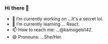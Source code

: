 ### Hi there 👋
- 🔭 I’m currently working on ...It's a secret lol.
- 🌱 I’m currently learning ... React.
- 📫 How to reach me: ...@kamogelo142.
- 😄 Pronouns: ...She/Her.
<!--
**kamogeloCodes/kamogeloCodes** is a ✨ _special_ ✨ repository because its `README.md` (this file) appears on your GitHub profile.

Here are some ideas to get you started:

- 🔭 I’m currently working on ...It's a secret lol.
- 🌱 I’m currently learning ... React.
- 👯 I’m looking to collaborate on ...
- 🤔 I’m looking for help with ...
- 💬 Ask me about ...
- 📫 How to reach me: ...@kamogelo142.
- 😄 Pronouns: ...She/Her.
- ⚡ Fun fact: ...
-->
